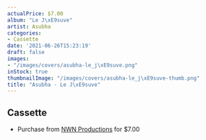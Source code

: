 ```yaml
---
actualPrice: $7.00
album: "Le J\xE9suve"
artist: Asubha
categories:
- Cassette
date: '2021-06-26T15:23:19'
draft: false
images:
- "/images/covers/asubha-le_j\xE9suve.png"
inStock: true
thumbnailImage: "/images/covers/asubha-le_j\xE9suve-thumb.png"
title: "Asubha - Le J\xE9suve"
---
```


## Cassette
* Purchase from [NWN Productions](http://shop.nwnprod.com/index.php?route=product/product&path=73&product_id=3969&sort=pd.name&order=ASC) for $7.00
